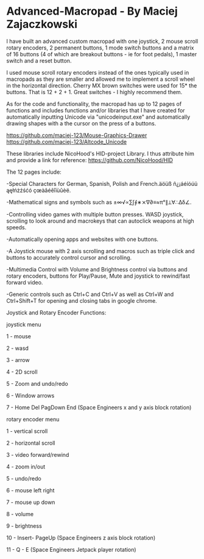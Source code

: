 # Advanced-Macropad - By Maciej Zajaczkowski

I have built an advanced custom macropad with one joystick, 2 mouse scroll rotary encoders, 2 permanent buttons, 1 mode switch buttons and a matrix of 16 buttons (4 of which
are breakout buttons - ie for foot pedals), 1 master switch and a reset button. 

I used mouse scroll rotary encoders instead of the ones typically used in macropads as they are smaller and allowed me to implement a scroll wheel in the horizontal direction.
Cherry MX brown switches were used for 15* the buttons. That is 12 + 2 + 1. Great switches - I highly recommend them.

As for the code and functionality, the macropad has up to 12 pages of functions and includes functions and/or libraries that I have created for automatically inputting Unicode via "unicodeinput.exe" and automatically drawing shapes with a the cursor on the press of a buttons. 

https://github.com/maciej-123/Mouse-Graphics-Drawer
https://github.com/maciej-123/Altcode_Unicode

These libraries include NicoHood's HID-project Library. I thus attribute him and provide a link for reference:
https://github.com/NicoHood/HID





The 12 pages include:

-Special Characters for German, Spanish, Polish and French.äöüß ñ¿¡áéíóúü ąęłńżźśćó çœàâéêîïùûèë.

-Mathematical signs and symbols such as ±∞√∝∑∫∮∗⨯∇∂≡≈π°∥⟂∀∴Δδ∠.

-Controlling video games with multiple button presses. WASD joystick, scrolling to look around and macrokeys that can autoclick weapons at high speeds.

-Automatically opening apps and websites with one buttons.

-A Joystick mouse with 2 axis scrolling and macros such as triple click and buttons to accurately control cursor and scrolling.

-Multimedia Control with Volume and Brightness control via buttons and rotary encoders, buttons for Play/Pause, Mute and joystick to rewind/fast forward video.

-Generic controls such as Ctrl+C and Ctrl+V as well as Ctrl+W and Ctrl+Shift+T for opening and closing tabs in google chrome.


Joystick and Rotary Encoder Functions:
   
   joystick menu
   
   1 - mouse
   
   2 - wasd
   
   3 - arrow
   
   4 - 2D scroll
   
   5 - Zoom and undo/redo
   
   6 - Window arrows
   
   7 - Home Del PagDown End (Space Engineers x and y axis block rotation)
   
   
   rotary encoder menu
   
   1 - vertical scroll
   
   2 - horizontal scroll
   
   3 - video forward/rewind
   
   4 - zoom in/out
   
   5 - undo/redo
   
   6 - mouse left right
   
   7 - mouse up down 
   
   8 - volume
   
   9 - brightness
   
   10 - Insert- PageUp (Space Engineers z axis block rotation)
   
   11 - Q - E (Space Engineers Jetpack player rotation)
